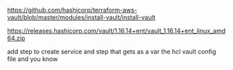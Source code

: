 https://github.com/hashicorp/terraform-aws-vault/blob/master/modules/install-vault/install-vault

https://releases.hashicorp.com/vault/1.16.14+ent/vault_1.16.14+ent_linux_amd64.zip


add step to create service and step that gets as a var the hcl vault config file and you know